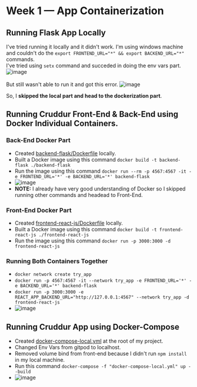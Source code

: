 # Week 1 — App Containerization

## Running Flask App Locally
I've tried running it locally and it didn't work.
I'm using windows machine and couldn't do the `export FRONTEND_URL="*" && export BACKEND_URL="*"` commands.<br> 
I've tried using `setx` command and succeded in doing the env vars part.
![image](https://user-images.githubusercontent.com/83673888/220041362-7831572b-77c3-491c-b679-b9eba33cce20.png)<br><br>
But still wasn't able to run it and got this error.
![image](https://user-images.githubusercontent.com/83673888/220041322-6b49d9d3-1cd6-472c-af80-44c6459b376b.png)

So, I **skipped the local part and head to the dockerization part**.

## Running Cruddur Front-End & Back-End using Docker Individual Containers.
### Back-End Docker Part

- Created [backend-flask/Dockerfile](https://github.com/AbdassalamAhmad/aws-bootcamp-cruddur-2023/blob/main/backend-flask/Dockerfile) locally.
- Built a Docker image using this command  `docker build -t backend-flask ./backend-flask`
- Run the image using this command `docker run --rm -p 4567:4567 -it -e FRONTEND_URL='*' -e BACKEND_URL='*' backend-flask`
- ![image](https://user-images.githubusercontent.com/83673888/220186386-6d2442f6-2288-4bcd-bd09-50a1fea97ad0.png)
- **NOTE:** I already have very good understanding of Docker so I skipped running other commands and headead to Front-End.

### Front-End Docker Part

- Created [frontend-react-js/Dockerfile](https://github.com/AbdassalamAhmad/aws-bootcamp-cruddur-2023/blob/main/frontend-react-js/Dockerfile) locally.
- Built a Docker image using this command `docker build -t frontend-react-js ./frontend-react-js`
- Run the image using this command `docker run -p 3000:3000 -d frontend-react-js`

### Running Both Containers Together
- `docker network create try_app`
- `docker run -p 4567:4567 -it --network try_app -e FRONTEND_URL='*' -e BACKEND_URL='*' backend-flask`
- `docker run -p 3000:3000 -e REACT_APP_BACKEND_URL="http://127.0.0.1:4567" --network try_app -d frontend-react-js`
- ![image](https://user-images.githubusercontent.com/83673888/220197021-e303a4dd-3585-4ca0-8978-00028c9798e4.png)

## Running Cruddur App using Docker-Compose
- Created [docker-compose-local.yml](https://github.com/AbdassalamAhmad/aws-bootcamp-cruddur-2023/blob/main/docker-compose-local.yml) at the root of my project.
- Changed Env Vars from gitpod to localhost.
- Removed volume bind from front-end because I didn't run `npm install` in my local machine.
- Run this command `docker-compose -f "docker-compose-local.yml" up --build`
- ![image](https://user-images.githubusercontent.com/83673888/220248434-9a35849e-83ad-4c6d-a6bb-a4ea76093628.png)

